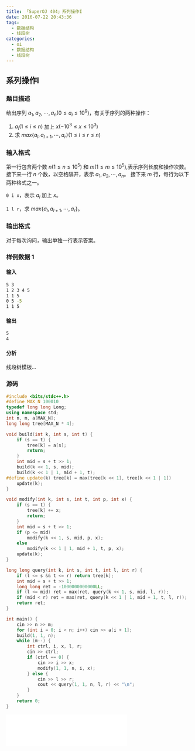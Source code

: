 ```yaml
---
title: 「SuperOJ 404」系列操作I
date: 2016-07-22 20:43:36
tags:
  - 数据结构
  - 线段树
categories:
  - oi
  - 数据结构
  - 线段树
---
```

## 系列操作Ⅰ
### 题目描述
给出序列 $a_1,a_2, \cdots ,a_n(0 \leq a_i \leq 10^9)$，有关于序列的两种操作：
1. $a_i(1 \leq i \leq n)$ 加上 $x(-10^3 \leq x \leq 10^3)$
2. 求 $max \{ a_l, a_{l+1}, \cdots ,a_r \} (1 \leq l \leq r \leq n)$

### 输入格式
第一行包含两个数 $n(1 \leq n \leq 10^5)$ 和 $m(1 \leq m \leq 10^5)$,表示序列长度和操作次数。
接下来一行 $n$ 个数，以空格隔开，表示 $a_1, a_2, \cdots, a_n$。
接下来 $m$ 行，每行为以下两种格式之一。

`0 i x`，表示 $a_i$ 加上 $x$。

`1 l r`，求 $max\{ a_l,a_{l+1}, \cdots, a_r \}$。
### 输出格式
对于每次询问，输出单独一行表示答案。
<!-- more -->
### 样例数据 1
#### 输入
``` bash
5 3
1 2 3 4 5
1 1 5
0 5 -5
1 1 5
```
#### 输出
``` bash
5
4
```
#### 分析
线段树模板...

### 源码
``` cpp
#include <bits/stdc++.h>
#define MAX_N 100010
typedef long long Long;
using namespace std;
int n, m, a[MAX_N];
long long tree[MAX_N * 4];

void build(int k, int s, int t) {
    if (s == t) {
        tree[k] = a[s];
        return;
    }
    int mid = s + t >> 1;
    build(k << 1, s, mid);
    build(k << 1 | 1, mid + 1, t);
#define update(k) tree[k] = max(tree[k << 1], tree[k << 1 | 1])
    update(k);
}

void modify(int k, int s, int t, int p, int x) {
    if (s == t) {
        tree[k] += x;
        return;
    }
    int mid = s + t >> 1;
    if (p <= mid)
        modify(k << 1, s, mid, p, x);
    else
        modify(k << 1 | 1, mid + 1, t, p, x);
    update(k);
}

long long query(int k, int s, int t, int l, int r) {
    if (l <= s && t <= r) return tree[k];
    int mid = s + t >> 1;
    long long ret = -1000000000000LL;
    if (l <= mid) ret = max(ret, query(k << 1, s, mid, l, r));
    if (mid < r) ret = max(ret, query(k << 1 | 1, mid + 1, t, l, r));
    return ret;
}

int main() {
    cin >> n >> m;
    for (int i = 0; i < n; i++) cin >> a[i + 1];
    build(1, 1, n);
    while (m--) {
        int ctrl, i, x, l, r;
        cin >> ctrl;
        if (ctrl == 0) {
            cin >> i >> x;
            modify(1, 1, n, i, x);
        } else {
            cin >> l >> r;
            cout << query(1, 1, n, l, r) << "\n";
        }
    }
    return 0;
}
```
<iframe frameborder="no" border="0" marginwidth="0" marginheight="0" width=330 height=86 src="//music.163.com/outchain/player?type=2&id=651915&auto=1&height=66"></iframe>